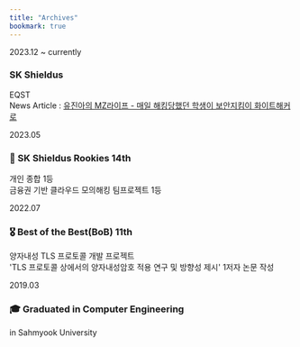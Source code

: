 ```yaml
---
title: "Archives"
bookmark: true
---
```


<link rel="stylesheet" href="/assets/css/timeline.css" />
<div class="timeline">
  <div class="timeline-item">
    <div class="timeline-date">2023.12 ~ currently</div>
    <div class="timeline-content">
      <h3>SK Shieldus</h3>
      <p>EQST<br/>News Article :
        <a href="https://www.dt.co.kr/contents.html?article_no=2025040602109931092002" target="_blank">
          유진아의 MZ라이프 - 매일 해킹당했던 학생이 보안지킴이 화이트해커로
        </a>
      </p>
    </div>
  </div>

  <div class="timeline-item">
    <div class="timeline-date">2023.05</div>
    <div class="timeline-content">
      <h3>🥇 SK Shieldus Rookies 14th</h3>
      <p>개인 종합 1등<br>금융권 기반 클라우드 모의해킹 팀프로젝트 1등</p>
    </div>
  </div>

  <div class="timeline-item">
    <div class="timeline-date">2022.07</div>
    <div class="timeline-content">
      <h3>🎖️ Best of the Best(BoB) 11th</h3>
      <p>양자내성 TLS 프로토콜 개발 프로젝트<br>'TLS 프로토콜 상에서의 양자내성암호 적용 연구 및 방향성 제시' 1저자 논문 작성</p>
    </div>
  </div>

  <div class="timeline-item">
    <div class="timeline-date">2019.03</div>
    <div class="timeline-content">
      <h3>🎓 Graduated in Computer Engineering</h3>
      <p>in Sahmyook University</p>
    </div>
  </div>

</div>
